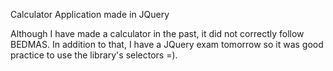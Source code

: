 Calculator Application made in JQuery

Although I have made a calculator in the past, it did not correctly follow BEDMAS. In addition to that, I have a JQuery exam tomorrow so it was good practice to use the library's selectors =).